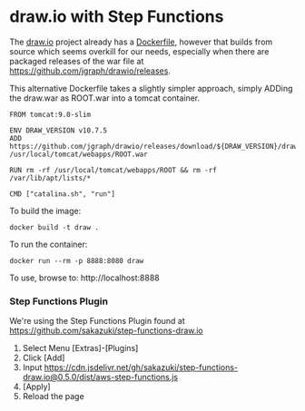 # draw.io with Step Functions
The [draw.io](https://github.com/jgraph/drawio) project already has a [Dockerfile](https://github.com/jgraph/drawio/blob/master/etc/docker/Dockerfile), however that builds from source which seems overkill for our needs, especially when there are packaged releases of the war file at https://github.com/jgraph/drawio/releases.

This alternative Dockerfile takes a slightly simpler approach, simply ADDing the draw.war as ROOT.war into a tomcat container.

```
FROM tomcat:9.0-slim

ENV DRAW_VERSION v10.7.5
ADD https://github.com/jgraph/drawio/releases/download/${DRAW_VERSION}/draw.war /usr/local/tomcat/webapps/ROOT.war

RUN rm -rf /usr/local/tomcat/webapps/ROOT && rm -rf /var/lib/apt/lists/*

CMD ["catalina.sh", "run"]
```
To build the image:
```
docker build -t draw .
```
To run the container:
```
docker run --rm -p 8888:8080 draw
```
To use, browse to: http://localhost:8888

### Step Functions Plugin
We're using the Step Functions Plugin found at https://github.com/sakazuki/step-functions-draw.io

1. Select Menu [Extras]-[Plugins]
2. Click [Add]
3. Input https://cdn.jsdelivr.net/gh/sakazuki/step-functions-draw.io@0.5.0/dist/aws-step-functions.js
4. [Apply]
5. Reload the page
